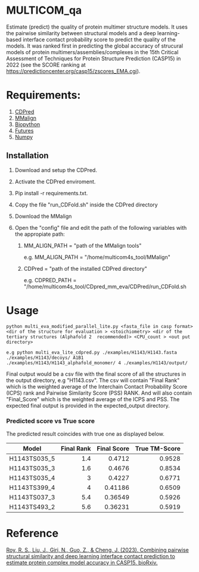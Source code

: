 # MULTICOM_qa 
Estimate (predict) the quality of protein multimer structure models. It uses the pairwise similarity between structural models and a deep learning-based interface contact probability score to predict the quality of the models. It was ranked first in predicting the global accuracy of strucural models of protein multimers/assemblies/complexes in the 15th Critical Assessment of Techniques for Protein Structure Prediction (CASP15) in 2022 (see the SCORE ranking at https://predictioncenter.org/casp15/zscores_EMA.cgi).



# Requirements:
1. [CDPred](https://github.com/BioinfoMachineLearning/CDPred)
2. [MMalign](https://zhanggroup.org/MM-align/)
3. [Biopython](https://biopython.org/)
4. [Futures](https://docs.python.org/3/library/concurrent.futures.html)
5. [Numpy](https://numpy.org/install/)
  
## Installation
1. Download and setup the CDPred.


2. Activate the  CDPred enviroment.


3. Pip install -r requirements.txt.


4. Copy the  file "run_CDFold.sh" inside the CDPred directory


5. Download the MMalign 


6. Open the "config" file and edit the path of the following variables with the appropiate path:

    1. MM_ALIGN_PATH = "path of the MMalign tools"
        
       e.g.   MM_ALIGN_PATH = "/home/multicom4s_tool/MMalign"
   
    2. CDPred = "path of the installed CDPred directory" 

       e.g.   CDPRED_PATH = "/home/multicom4s_tool/CDpred_mm_eva/CDPred/run_CDFold.sh
   

# Usage

```python multi_eva_modified_parallel_lite.py <fasta_file in casp format> <dir of the structure for evaluation > <stoichiometry> <dir of the tertiary structures (Alphafold 2  recommended)> <CPU_count > <out put directory>```

```e.g python multi_eva_lite_cdpred.py ./examples/H1143/H1143.fasta ./examples/H1143/decoys/ A1B1 ./examples/H1143/H1143_alphafold_monomer/ 4 ./examples/H1143/output/```

Final output would be a csv file with the final score of all the structures in the output directory, e.g "H1143.csv". The csv will contain "Final Rank" which is the weighted average of the Interchain Contact Probability Score (ICPS) rank and Pairwise Similarity Score (PSS) RANK.  And will also contain "Final_Score" which is the weighted average of the ICPS and PSS. The expected final output is provided in the expected_output directory.   



### Predicted score vs True score



The predicted result coincides with true one as displayed below. 

| Model  | Final Rank | Final Score | True TM-Score|
| ------------- | ---: | ---:  | ---:  |
|H1143TS035_5 | 1.4  |0.4712|0.9528 |
|H1143TS035_3 | 1.6  |0.4676|0.8534 |
|H1143TS035_4 | 3    |0.4227 |0.6771 |
|H1143TS399_4 | 4  |0.41186 |0.6509 |
|H1143TS037_3 | 5.4  |0.36549 |0.5926 |
|H1143TS493_2 | 5.6  |0.36231 |0.5919 |



# Reference


[Roy, R. S., Liu, J., Giri, N., Guo, Z., & Cheng, J. (2023). Combining pairwise structural similarity and deep learning interface contact prediction to estimate protein complex model accuracy in CASP15. bioRxiv.](https://doi.org/10.1101/2023.03.08.531814)